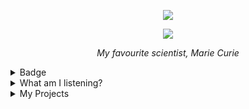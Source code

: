 <p align="center">
  <img src="https://wakatime.com/badge/user/5cb7cd14-ac7e-4fc0-9f81-6036760cb6a3.svg" />
</p>

<p align="center">
  <img src="https://www.azquotes.com/vangogh-image-quotes/6/92/Quotation-Marie-Curie-Nothing-in-life-is-to-be-feared-it-is-only-6-92-91.jpg" />
</p>

<p align="center">
  <i>My favourite scientist, Marie Curie</i>
</p>

<details>
<summary>Badge</summary>
  <p align='center'>
  
<img src="https://github-profile-trophy.vercel.app/?username=tinarskii&theme=discord&column=9)" /> 
 
<img src='https://github-readme-stats.vercel.app/api?username=tinarskii&show_icons=true&line_height=24' />
  
  </p>
 
</details>
<details>
<summary>What am I listening?</summary>

  <p align='center'>
  
[![Apple Music GitHub profile](https://apple-music-github-profile.rayriffy.com/theme/light.svg?uid=000058.ffdd4f805d6c42dbbb82245071bf7f37.1322)](https://github.com/rayriffy/apple-music-github-profile)
    
  
  </p> 
   
</details>

<details>
<summary>
My Projects
</summary>
  
<!-- [PROFILE UPDATER]: START -->
## My Projects
- [.com](https://github.com/tinarskii/.com) ( [2 stars](https://github.com/tinarskii/.com/stargazers) [1 pulls](https://github.com/tinarskii/.com/pulls) [1 issues](https://github.com/tinarskii/.com/issues) )
- [.dotfiles](https://github.com/tinarskii/.dotfiles) ( [1 stars](https://github.com/tinarskii/.dotfiles/stargazers) )
- [.tech](https://github.com/tinarskii/.tech)
- [555](https://github.com/tinarskii/555) ( [3 stars](https://github.com/tinarskii/555/stargazers) )
- [Anti-Chrome](https://github.com/tinarskii/Anti-Chrome) ( [3 stars](https://github.com/tinarskii/Anti-Chrome/stargazers) )
- [AnyDictionary](https://github.com/tinarskii/AnyDictionary) ( [2 stars](https://github.com/tinarskii/AnyDictionary/stargazers) )
- [Awesolid-Quotes](https://github.com/tinarskii/Awesolid-Quotes) ( [1 stars](https://github.com/tinarskii/Awesolid-Quotes/stargazers) )
- [Awesome-Quotes](https://github.com/tinarskii/Awesome-Quotes) ( [2 stars](https://github.com/tinarskii/Awesome-Quotes/stargazers) )
- [Chanom](https://github.com/tinarskii/Chanom) ( [1 stars](https://github.com/tinarskii/Chanom/stargazers) )
- [GameOutsideGame-Level-J](https://github.com/tinarskii/GameOutsideGame-Level-J) ( [2 stars](https://github.com/tinarskii/GameOutsideGame-Level-J/stargazers) )
- [GetPloot](https://github.com/tinarskii/GetPloot) ( [1 stars](https://github.com/tinarskii/GetPloot/stargazers) )
- [JavaScript2JavaScript](https://github.com/tinarskii/JavaScript2JavaScript) ( [2 stars](https://github.com/tinarskii/JavaScript2JavaScript/stargazers) )
- [Leviora](https://github.com/tinarskii/Leviora) ( [2 stars](https://github.com/tinarskii/Leviora/stargazers) )
- [Manoonland](https://github.com/tinarskii/Manoonland)
- [MukPakPak](https://github.com/tinarskii/MukPakPak) ( [11 stars](https://github.com/tinarskii/MukPakPak/stargazers) )
- [NeverStopLearning](https://github.com/tinarskii/NeverStopLearning)
- [Noteable](https://github.com/tinarskii/Noteable) ( [1 stars](https://github.com/tinarskii/Noteable/stargazers) )
- [PlutiaRoll](https://github.com/tinarskii/PlutiaRoll) ( [1 stars](https://github.com/tinarskii/PlutiaRoll/stargazers) )
- [Record-of-the-Earth](https://github.com/tinarskii/Record-of-the-Earth) ( [4 stars](https://github.com/tinarskii/Record-of-the-Earth/stargazers) )
- [SalimQuotesTwitterBot](https://github.com/tinarskii/SalimQuotesTwitterBot) ( [5 stars](https://github.com/tinarskii/SalimQuotesTwitterBot/stargazers) )
- [Sveltekit-TailwindCSS-template](https://github.com/tinarskii/Sveltekit-TailwindCSS-template) ( [2 stars](https://github.com/tinarskii/Sveltekit-TailwindCSS-template/stargazers) )
- [THREE.js-resume](https://github.com/tinarskii/THREE.js-resume)
- [THREE.js-solar-system](https://github.com/tinarskii/THREE.js-solar-system) ( [3 stars](https://github.com/tinarskii/THREE.js-solar-system/stargazers) [1 issues](https://github.com/tinarskii/THREE.js-solar-system/issues) )
- [anydict2](https://github.com/tinarskii/anydict2)
- [awesome-curry-quotes](https://github.com/tinarskii/awesome-curry-quotes) ( [2 stars](https://github.com/tinarskii/awesome-curry-quotes/stargazers) )
- [awesome-teacher-quotes](https://github.com/tinarskii/awesome-teacher-quotes)
- [bing-chiller-and-super-idol](https://github.com/tinarskii/bing-chiller-and-super-idol) ( [1 stars](https://github.com/tinarskii/bing-chiller-and-super-idol/stargazers) )
- [blog](https://github.com/tinarskii/blog)
- [digital-garden](https://github.com/tinarskii/digital-garden) ( [1 stars](https://github.com/tinarskii/digital-garden/stargazers) )
- [dimension-tripper](https://github.com/tinarskii/dimension-tripper) ( [1 stars](https://github.com/tinarskii/dimension-tripper/stargazers) )
- [hacktoberlist](https://github.com/tinarskii/hacktoberlist) ( [2 stars](https://github.com/tinarskii/hacktoberlist/stargazers) )
- [live.tinarskii.com](https://github.com/tinarskii/live.tinarskii.com)
- [minesweeple](https://github.com/tinarskii/minesweeple) ( [4 stars](https://github.com/tinarskii/minesweeple/stargazers) )
- [pandadhada](https://github.com/tinarskii/pandadhada)
- [plutie](https://github.com/tinarskii/plutie) ( [1 stars](https://github.com/tinarskii/plutie/stargazers) )
- [profile-updater](https://github.com/tinarskii/profile-updater) ( [5 stars](https://github.com/tinarskii/profile-updater/stargazers) )
- [resume](https://github.com/tinarskii/resume) ( [1 stars](https://github.com/tinarskii/resume/stargazers) )
- [russian-china-bad-words](https://github.com/tinarskii/russian-china-bad-words) ( [1 stars](https://github.com/tinarskii/russian-china-bad-words/stargazers) )
- [shouldYou](https://github.com/tinarskii/shouldYou) ( [2 stars](https://github.com/tinarskii/shouldYou/stargazers) )
- [simple-javascript-calculator](https://github.com/tinarskii/simple-javascript-calculator) ( [1 stars](https://github.com/tinarskii/simple-javascript-calculator/stargazers) )
- [solid-useless](https://github.com/tinarskii/solid-useless)
- [soundnep](https://github.com/tinarskii/soundnep) ( [1 stars](https://github.com/tinarskii/soundnep/stargazers) )
- [suethai](https://github.com/tinarskii/suethai) ( [3 stars](https://github.com/tinarskii/suethai/stargazers) )
- [t3narskii](https://github.com/tinarskii/t3narskii)
- [tie](https://github.com/tinarskii/tie)
- [tin-sci.me](https://github.com/tinarskii/tin-sci.me) ( [3 stars](https://github.com/tinarskii/tin-sci.me/stargazers) )
- [tinarskii](https://github.com/tinarskii/tinarskii) ( [4 stars](https://github.com/tinarskii/tinarskii/stargazers) )
- [tinvv.github.io](https://github.com/tinarskii/tinvv.github.io)
- [toddsbingh](https://github.com/tinarskii/toddsbingh) ( [1 stars](https://github.com/tinarskii/toddsbingh/stargazers) )

## My contribution
- [9speech](https://github.com/tinarskii/9speech)
- [AniMuseum](https://github.com/tinarskii/AniMuseum)
- [Chat-Client-and-Server-with-Java-Socket](https://github.com/tinarskii/Chat-Client-and-Server-with-Java-Socket)
- [DaiMai](https://github.com/tinarskii/DaiMai)
- [FunctinoScript](https://github.com/tinarskii/FunctinoScript)
- [Hello-World](https://github.com/tinarskii/Hello-World)
- [NeppyBot-Pictures](https://github.com/tinarskii/NeppyBot-Pictures)
- [Nintod](https://github.com/tinarskii/Nintod)
- [OulongMaster](https://github.com/tinarskii/OulongMaster)
- [ProLanger](https://github.com/tinarskii/ProLanger)
- [SadetLibraryAPI](https://github.com/tinarskii/SadetLibraryAPI)
- [aboutme-cli](https://github.com/tinarskii/aboutme-cli)
- [antibadwordbot](https://github.com/tinarskii/antibadwordbot)
- [antidiscordphishinglink](https://github.com/tinarskii/antidiscordphishinglink)
- [awesome-cheab-quotes](https://github.com/tinarskii/awesome-cheab-quotes)
- [awesome-maas](https://github.com/tinarskii/awesome-maas)
- [awesome-prayuth-works](https://github.com/tinarskii/awesome-prayuth-works)
- [awesome-salim-quotes](https://github.com/tinarskii/awesome-salim-quotes)
- [awesome-websites-as-answers](https://github.com/tinarskii/awesome-websites-as-answers)
- [baht.js](https://github.com/tinarskii/baht.js)
- [blog.tinvv.tech](https://github.com/tinarskii/blog.tinvv.tech)
- [can-i-order-macbook-m1-max-in-thailand-now](https://github.com/tinarskii/can-i-order-macbook-m1-max-in-thailand-now)
- [coffee-to-code](https://github.com/tinarskii/coffee-to-code)
- [configuration](https://github.com/tinarskii/configuration)
- [creatorsgarten.org](https://github.com/tinarskii/creatorsgarten.org)
- [dontasktoask.com](https://github.com/tinarskii/dontasktoask.com)
- [dotfiles](https://github.com/tinarskii/dotfiles)
- [dumb-questions-th](https://github.com/tinarskii/dumb-questions-th)
- [free-for-dev](https://github.com/tinarskii/free-for-dev)
- [hacktoberfest-museum](https://github.com/tinarskii/hacktoberfest-museum)
- [hacktoberfest-prisma-challenge](https://github.com/tinarskii/hacktoberfest-prisma-challenge)
- [jerma-action](https://github.com/tinarskii/jerma-action)
- [kumworld](https://github.com/tinarskii/kumworld)
- [learn.manoonchai.com](https://github.com/tinarskii/learn.manoonchai.com)
- [lolicon](https://github.com/tinarskii/lolicon)
- [long-live-hm](https://github.com/tinarskii/long-live-hm)
- [manoonchai.com](https://github.com/tinarskii/manoonchai.com)
- [mikkicoding](https://github.com/tinarskii/mikkicoding)
- [milerdark-vscode-theme](https://github.com/tinarskii/milerdark-vscode-theme)
- [nohello-th](https://github.com/tinarskii/nohello-th)
- [nunmun](https://github.com/tinarskii/nunmun)
- [ophtusify](https://github.com/tinarskii/ophtusify)
- [overcommitted](https://github.com/tinarskii/overcommitted)
- [poppoll](https://github.com/tinarskii/poppoll)
- [react-useless](https://github.com/tinarskii/react-useless)
- [resound](https://github.com/tinarskii/resound)
- [skoy-typer](https://github.com/tinarskii/skoy-typer)
- [swot](https://github.com/tinarskii/swot)
- [that-paper-game](https://github.com/tinarskii/that-paper-game)
- [thwordle](https://github.com/tinarskii/thwordle)
- [timelapse](https://github.com/tinarskii/timelapse)
<!-- [PROFILE UPDATER]: END -->
